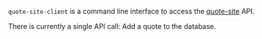 `quote-site-client` is a command line interface to access the
[quote-site](https://github.com/horgh/quote-site) API.

There is currently a single API call: Add a quote to the database.
